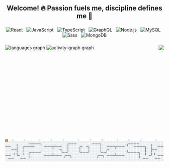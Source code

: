 <h2 align="center">Welcome! 🔥 Passion fuels me, discipline defines me 💪</h2>

###

<p align="center">
  <img src="https://cdn.jsdelivr.net/gh/devicons/devicon/icons/react/react-original.svg" alt="React" height="60"/>
  &nbsp;
  <img src="https://cdn.jsdelivr.net/gh/devicons/devicon/icons/javascript/javascript-original.svg" alt="JavaScript" height="60"/>
  &nbsp;
  <img src="https://cdn.jsdelivr.net/gh/devicons/devicon/icons/typescript/typescript-original.svg" alt="TypeScript" height="60"/>
  &nbsp;
  <img src="https://cdn.jsdelivr.net/gh/devicons/devicon/icons/graphql/graphql-plain.svg" alt="GraphQL" height="60"/>
  &nbsp;
  <img src="https://cdn.jsdelivr.net/gh/devicons/devicon/icons/nodejs/nodejs-original.svg" alt="Node.js" height="60"/>
  &nbsp;
  <img src="https://cdn.jsdelivr.net/gh/devicons/devicon/icons/mysql/mysql-original.svg" alt="MySQL" height="60"/>
  &nbsp;
  <img src="https://cdn.jsdelivr.net/gh/devicons/devicon/icons/sass/sass-original.svg" alt="Sass" height="60"/>
  &nbsp;
  <img src="https://cdn.jsdelivr.net/gh/devicons/devicon/icons/mongodb/mongodb-original.svg" alt="MongoDB" height="60"/>
</p>

###

<img align="right" height="300" src="https://camo.githubusercontent.com/4f8ea7bf8c207c4af40185e1954741322b7bcdcebbeb8355f216d187fc61132f/68747470733a2f2f692e67697068792e636f6d2f6d656469612f76312e59326c6b505463354d4749334e6a45784f4735704e327430596a52684d47593063574a364d3355354e444a7a636e467061576335615770314e544d304f485a324d6d5a684d435a6c634431324d563970626e526c636d35686246396e61575a66596e6c666157516d593351395a772f3130355450546c467271615731472f67697068792e676966"  />

###

<div align="left">
  <img src="https://github-readme-stats.vercel.app/api/top-langs?username=Angelrmatoz&locale=en&hide_title=false&layout=compact&card_width=320&langs_count=6&theme=github_dark&hide_border=true&order=2" height="150" alt="languages graph"  />
  <img src="https://github-readme-activity-graph.vercel.app/graph?username=Angelrmatoz&radius=500&theme=react&area=true&order=5&hide_border=true&hide_title=false" height="148" alt="activity-graph graph"  />
</div>

###

<br clear="both">

<picture>
  <source media="(prefers-color-scheme: dark)" srcset="https://raw.githubusercontent.com/Angelrmatoz/Angelrmatoz/output/pacman-contribution-graph-dark.svg">
  <source media="(prefers-color-scheme: light)" srcset="https://raw.githubusercontent.com/Angelrmatoz/Angelrmatoz/output/pacman-contribution-graph.svg">
  <img alt="pacman contribution graph" src="https://raw.githubusercontent.com/Angelrmatoz/Angelrmatoz/output/pacman-contribution-graph.svg">
</picture>

###
